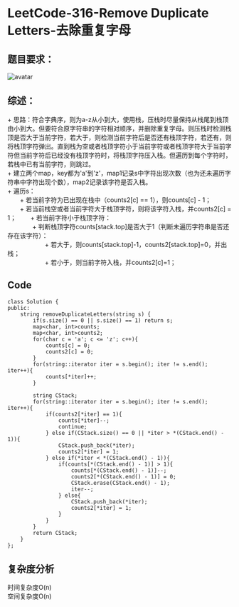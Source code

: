 # LeetCode-316-Remove Duplicate Letters-去除重复字母

## 题目要求：
![avatar](https://github.com/JakeChanFangZiyuan20/MyLeetCode/blob/master/%E6%A0%88/img/316.png)

## 综述：  
\+ 思路：符合字典序，则为a-z从小到大，使用栈，压栈时尽量保持从栈尾到栈顶由小到大。但要符合原字符串的字符相对顺序，并删除重复字母。则压栈时检测栈顶是否大于当前字符，若大于，则检测当前字符后是否还有栈顶字符，若还有，则将栈顶字符弹出。直到栈为空或者栈顶字符小于当前字符或者栈顶字符大于当前字符但当前字符后已经没有栈顶字符时，将栈顶字符压入栈。但遍历到每个字符时，若栈中已有当前字符，则跳过。  
\+ 建立两个map，key都为'a'到'z'，map1记录s中字符出现次数（也为还未遍历字符串中字符出现个数），map2记录该字符是否入栈。  
\+ 遍历s：  
&emsp;&emsp;\+ 若当前字符为已出现在栈中（counts2[c] == 1），则counts[c] - 1；  
&emsp;&emsp;\+ 若当前栈空或者当前字符大于栈顶字符，则将该字符入栈，并counts2[c] = 1；
&emsp;&emsp;\+ 若当前字符小于栈顶字符：  
&emsp;&emsp;&emsp;&emsp;\+ 判断栈顶字符counts[stack.top]是否大于1（判断未遍历字符串是否还存在该字符）：  
&emsp;&emsp;&emsp;&emsp;&emsp;&emsp;\+ 若大于，则counts[stack.top]-1，counts2[stack.top]=0，并出栈；  
&emsp;&emsp;&emsp;&emsp;&emsp;&emsp;\+ 若小于，则当前字符入栈，并counts2[c]=1；  

## Code
```
class Solution {
public:
    string removeDuplicateLetters(string s) {
        if(s.size() == 0 || s.size() == 1) return s;
        map<char, int>counts;
        map<char, int>counts2;
        for(char c = 'a'; c <= 'z'; c++){
            counts[c] = 0;
            counts2[c] = 0;
        }
        for(string::iterator iter = s.begin(); iter != s.end(); iter++){
            counts[*iter]++;
        }

        string CStack;
        for(string::iterator iter = s.begin(); iter != s.end(); iter++){
            if(counts2[*iter] == 1){
                counts[*iter]--;
                continue;
            } else if(CStack.size() == 0 || *iter > *(CStack.end() - 1)){
                CStack.push_back(*iter);
                counts2[*iter] = 1;
            } else if(*iter < *(CStack.end() - 1)){
                if(counts[*(CStack.end() - 1)] > 1){
                    counts[*(CStack.end() - 1)]--;
                    counts2[*(CStack.end() - 1)] = 0;
                    CStack.erase(CStack.end() - 1);
                    iter--;
                } else{
                    CStack.push_back(*iter);
                    counts2[*iter] = 1;
                }
            }
        }
        return CStack;
    }
};
```

## 复杂度分析
时间复杂度O(n)  
空间复杂度O(n)
